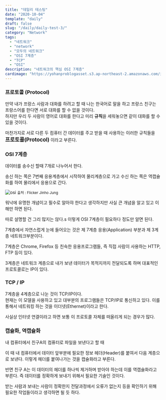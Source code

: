 ```yaml
---
title: "데일리 테스팅"
date: "2020-10-04"
template: "daily"
draft: false
slug: "/daily/daily-test-3/"
category: "Network"
tags:
  - "네트워크"
  - "network"
  - "모두의 네트워크"
  - "OSI 7계층"
  - "TCP"
  - "OSI"
description: "네트워크의 핵심 OSI 7계층"
cardimage: "https://yohanproblogasset.s3.ap-northeast-2.amazonaws.com/images/daily/game/brittney-burnett-699634-unsplash.jpg"
---
```


### 프로토콜 (Protocol)

만약 내가 프랑스 사람과 대화를 하려고 할 때 나는 한국어로 말을 하고 프랑스 친구는 프랑스어를 한다면 서로 대화를 할 수 없을 것이다.<br>
하지만 우리 두 사람이 영어로 대화를 한다고 미리 **규칙**을 세워놓으면 같이 대화를 할 수 있을 것이다.

마찬가지로 서로 다른 두 컴퓨터 간 데이터를 주고 받을 때 사용하는 이러한 규칙들을 <br>
<span class="color--red noto" style="font-weight: bold; font-size: 1.2em;">프로토콜(Protocol)</span> 이라고 부른다.

### OSI 7계층

데이터를 송수신 할때 7개로 나누어서 한다.

송신 하는 쪽은 7번째 응용계층에서 시작하여 물리계층으로 가고
수신 하는 쪽은 역캡슐화를 하여 물리에서 응용으로 간다.

![osi](/media/images/network/OSI/OSI.png)
<small class="caption">출처 : Flicker Jinho Jung</small>

워낙에 유명한 개념이고 필수로 알아햐 한다고 생각하지만 사실 큰 개념을 알고 있고 이해만 하면 된다.

따로 설명할 건 그리 많지는 않다.s
이렇게 OSI 7계층이 필요하다 정도만 알면 된다.

7계층에서 자연스럽게 눈에 들어오는 것은
제 <span class="color--red">7계층 응용(Application)</span> 부분과 제 3계층 <span class="color--red">네트워크</span>부분이다.

7계층은 Chrome, Firefox 등 친숙한 응용프로그램들, 즉 직접 사람이 사용하는 <span class="color--red">HTTP, FTP 등이 있다.</span>

3계층은 네트워크 계층으로 내가 보낸 데이터가 목적지까지 전달되도록 하며 대표적인 프로토콜로는 <span class="color--red">IP</span>이 있다.

### TCP / IP

7계층을 4계층으로 나눈 것이 TCP/IP이다.<br>
현재는 이 모델을 사용하고 있고 대부분의 프로그램들은 TCP/IP로 통신하고 있다.
이를 통해서 네트워킹 하는 것을 <span class='color--red highlight'>이더넷(Ethernet)</span>이라고 한다.

사실상 인터넷 연결이라고 하면 보통 이 프로토콜 자체를 떠올리게 되는 경우가 많다.

### 캡슐화, 역캡슐화

내 컴퓨터에서 친구A의 컴퓨터로 파일을 보낸다고 할 때

이 때 내 컴퓨터에서 데이터 앞부분에 필요한 정보 헤더(Header)를 붙여서 다음 계층으로 보낸다. 이렇게 헤더를 붙여나가는 것을 <span class="color--red">캡슐화</span>라고 부른다.

반면 친구 A는 이 데이터의 헤더를 하나씩 제거하며 받아야 하는데 이를 <span class="color--red">역캡슐화</span>라고 부른다.
즉 데이터를 정확하게 보내기 위해서 필요한 기술인 것이다.

받는 사람과 보내는 사람이 정확한지 전달과정에서 오류가 없는지 등을 확인하기 위해 필요한 작업들이라고 생각하면 될 듯 하다.
